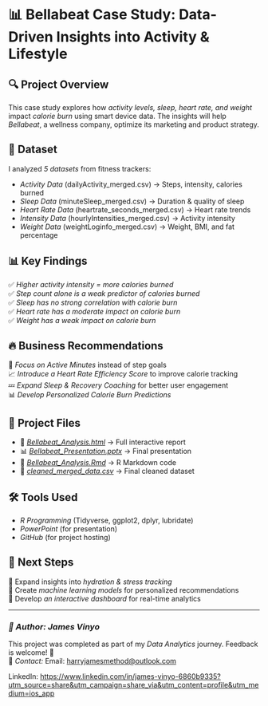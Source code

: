 # 📊 Bellabeat Case Study: Data-Driven Insights into Activity & Lifestyle  

## 🔍 Project Overview  
This case study explores how *activity levels, sleep, heart rate, and weight* impact *calorie burn* using smart device data. The insights will help *Bellabeat*, a wellness company, optimize its marketing and product strategy.  

## 📂 Dataset  
I analyzed *5 datasets* from fitness trackers:  
- *Activity Data* (dailyActivity_merged.csv) → Steps, intensity, calories burned  
- *Sleep Data* (minuteSleep_merged.csv) → Duration & quality of sleep  
- *Heart Rate Data* (heartrate_seconds_merged.csv) → Heart rate trends  
- *Intensity Data* (hourlyIntensities_merged.csv) → Activity intensity  
- *Weight Data* (weightLoginfo_merged.csv) → Weight, BMI, and fat percentage  

## 📊 Key Findings  
✅ *Higher activity intensity = more calories burned*  
✅ *Step count alone is a weak predictor of calories burned*  
✅ *Sleep has no strong correlation with calorie burn*  
✅ *Heart rate has a moderate impact on calorie burn*  
✅ *Weight has a weak impact on calorie burn*  

## 🔥 Business Recommendations  
🚀 *Focus on Active Minutes* instead of step goals  
📈 *Introduce a Heart Rate Efficiency Score* to improve calorie tracking  
💤 *Expand Sleep & Recovery Coaching* for better user engagement  
📊 *Develop Personalized Calorie Burn Predictions*  

## 📎 Project Files  
- 📄 *[Bellabeat_Analysis.html](./Bellabeat_Analysis.html)* → Full interactive report  
- 📊 *[Bellabeat_Presentation.pptx](./Bellabeat_Presentation.pptx)* → Final presentation  
- 📜 *[Bellabeat_Analysis.Rmd](./Bellabeat_Analysis.Rmd)* → R Markdown code  
- 📂 *[cleaned_merged_data.csv](./cleaned_merged_data.csv)* → Final cleaned dataset  

## 🛠 Tools Used  
- *R Programming* (Tidyverse, ggplot2, dplyr, lubridate)  
- *PowerPoint* (for presentation)  
- *GitHub* (for project hosting)  

## 📌 Next Steps  
🔹 Expand insights into *hydration & stress tracking*  
🔹 Create *machine learning models* for personalized recommendations  
🔹 Develop *an interactive dashboard* for real-time analytics  

---

### *🚀 Author: James Vinyo*  
This project was completed as part of my *Data Analytics* journey. Feedback is welcome! 🚀  
📩 *Contact:* Email: harryjamesmethod@outlook.com  

LinkedIn: https://www.linkedin.com/in/james-vinyo-6860b9335?utm_source=share&utm_campaign=share_via&utm_content=profile&utm_medium=ios_app
